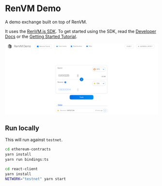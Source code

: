 # RenVM Demo

A demo exchange built on top of RenVM.

It uses the [RenVM.js SDK](https://github.com/renproject/renvm-sdk-js). To get started using the SDK, read the [Developer Docs](https://docs.renproject.io/developers/) or the [Getting Started Tutorial](https://docs.renproject.io/developers/tutorial/getting-started).

![Preview](./preview.png)

## Run locally

This will run against `testnet`.

```sh
cd ethereum-contracts
yarn install
yarn run bindings:ts
```

```sh
cd react-client
yarn install
NETWORK="testnet" yarn start
```
